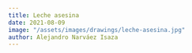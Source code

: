 ```yaml
---
title: Leche asesina
date: 2021-08-09
image: "/assets/images/drawings/leche-asesina.jpg"
author: Alejandro Narváez Isaza
---
```

